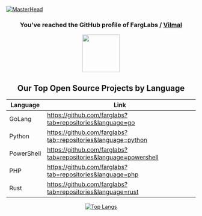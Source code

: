 [![MasterHead](https://media.licdn.com/dms/image/D5616AQFVDaoS6o7a0Q/profile-displaybackgroundimage-shrink_350_1400/0/1671261011859?e=1687996800&v=beta&t=K6459K-hHvoK6kOnlPl-t0GYGDtjDBcLXdSSgJNWrkM)](https://www.vilmal.com/)

<div align="center">

### You've reached the GitHub profile of FargLabs / [Vilmal](https://www.vilmal.com/)
  
[<img src="https://uploads-ssl.webflow.com/5da1500e5ac6b059c918c38a/5da150c861e6693a276c0f08_icon_vilmal-p-500.png" width="100pxl">](https://www.vilmal.com/)

## Our Top Open Source Projects by Language ##
| Language | Link |
| -------- | ---- |
| GoLang   | https://github.com/farglabs?tab=repositories&language=go |
| Python   | https://github.com/farglabs?tab=repositories&language=python |
| PowerShell | https://github.com/farglabs?tab=repositories&language=powershell |
| PHP      | https://github.com/farglabs?tab=repositories&language=php |
| Rust     | https://github.com/farglabs?tab=repositories&language=rust |



[![Top Langs](https://github-readme-stats.vercel.app/api/top-langs/?username=farglabs&langs_count=6)](https://github.com/anuraghazra/github-readme-stats)

</div>
